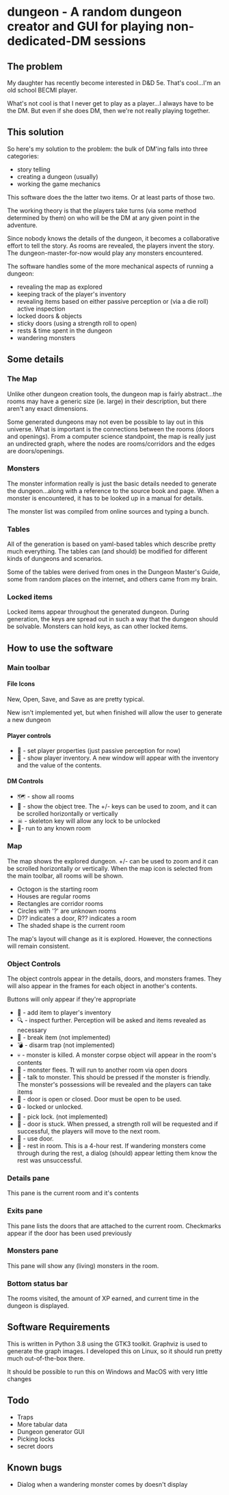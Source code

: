 # dungeon - A random dungeon creator and GUI for playing non-dedicated-DM sessions

## The problem

My daughter has recently become interested in D&D 5e.  That's cool...I'm an old school BECMI player.

What's not cool is that I never get to play as a player...I always have to be the DM.  But even if she does DM, then we're not really playing together.  

## This solution

So here's my solution to the problem:  the bulk of DM'ing falls into three categories:
* story telling
* creating a dungeon (usually)
* working the game mechanics

This software does the the latter two items.  Or at least parts of those two.

The working theory is that the players take turns (via some method determined by them) on who will be the DM at any given point in the adventure.  

Since nobody knows the details of the dungeon, it becomes a collaborative effort to tell the story.  As rooms are revealed, the players invent the story.  The dungeon-master-for-now would play any monsters encountered.

The software handles some of the more mechanical aspects of running a dungeon:
* revealing the map as explored
* keeping track of the player's inventory
* revealing items based on either passive perception or (via a die roll) active inspection
* locked doors & objects 
* sticky doors (using a strength roll to open)
* rests & time spent in the dungeon
* wandering monsters


## Some details

### The Map

Unlike other dungeon creation tools, the dungeon map is fairly abstract...the rooms may have a generic size (ie. large) in their description, but there aren't any exact dimensions.  

Some generated dungeons may not even be possible to lay out in this universe.  What is important is the connections between the rooms (doors and openings).  From a computer science standpoint, the map is really just an undirected graph, where the nodes are rooms/corridors and the edges are doors/openings.

### Monsters
The monster information really is just the basic details needed to generate the dungeon...along with a reference to the source book and page.  When a monster is encountered, it has to be looked up in a manual for details.

The monster list was compiled from online sources and typing a bunch.

### Tables
All of the generation is based on yaml-based tables which describe pretty much everything.  The tables can (and should) be modified for different kinds of dungeons and scenarios.

Some of the tables were derived from ones in the Dungeon Master's Guide, some from random places on the internet, and others came from my brain.

### Locked items
Locked items appear throughout the generated dungeon.  During generation, the keys are spread out in such a way that the dungeon should be solvable.  Monsters can hold keys, as can other locked items.

## How to use the software

### Main toolbar
#### File Icons
New, Open, Save, and Save as are pretty typical.

New isn't implemented yet, but when finished will allow the user to generate a new dungeon

#### Player controls

* 👥 - set player properties (just passive perception for now)
* 🛒 - show player inventory.  A new window will appear with the inventory and the value of the contents.

#### DM Controls
* 🗺 - show all rooms
* 🌳 - show the object tree.  The +/- keys can be used to zoom, and it can be scrolled horizontally or vertically
* ☠ - skeleton key will allow any lock to be unlocked
* 🏃- run to any known room

### Map
The map shows the explored dungeon.  +/- can be used to zoom and it can be scrolled horizontally or vertically.  When the map icon is selected from the main toolbar, all rooms will be shown.

* Octogon is the starting room
* Houses are regular rooms
* Rectangles are corridor rooms
* Circles with '?' are unknown rooms
* D?? indicates a door, R?? indicates a room
* The shaded shape is the current room

The map's layout will change as it is explored.  However, the connections will remain consistent.

### Object Controls
The object controls appear in the details, doors, and monsters frames.  They will also appear in the frames for each object in another's contents.

Buttons will only appear if they're appropriate

* 🛒 - add item to player's inventory
* 🔍 - inspect further.  Perception will be asked and items revealed as necessary
* 🔨 - break item (not implemented)
* 💣 - disarm trap (not implemented)
* 💀 - monster is killed.  A monster corpse object will appear in the room's contents
* 🏃 - monster flees.  Tt will run to another room via open doors 
* 💬 - talk to monster. This should be pressed if the monster is friendly.  The monster's possessions will be revealed and the players can take items
* 🚪 - door is open or closed.  Door must be open to be used.
* 🔒 - locked or unlocked.  
* 🔏 - pick lock.  (not implemented)
* 💪 - door is stuck.  When pressed, a strength roll will be requested and if successful, the players will move to the next room.  
* 🚶 - use door.
* 🛌 - rest in room.  This is a 4-hour rest.  If wandering monsters come through during the rest, a dialog (should) appear letting them know the rest was unsuccessful.

### Details pane
This pane is the current room and it's contents

### Exits pane
This pane lists the doors that are attached to the current room.  Checkmarks appear if the door has been used previously

### Monsters pane
This pane will show any (living) monsters in the room.

### Bottom status bar
The rooms visited, the amount of XP earned, and current time in the dungeon is displayed.

## Software Requirements
This is written in Python 3.8 using the GTK3 toolkit.  Graphviz is used to generate the graph images.  I developed this on Linux, so it should run pretty much out-of-the-box there.

It should be possible to run this on Windows and MacOS with very little changes




## Todo
* Traps
* More tabular data
* Dungeon generator GUI
* Picking locks
* secret doors

## Known bugs
* Dialog when a wandering monster comes by doesn't display
